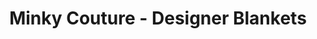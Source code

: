 ---
title: "Minky Couture - Designer Blankets"
url: /salt-lake-city/minky-couture-designer-blankets/
shop: Allgemein
---
